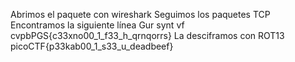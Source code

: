 Abrimos el paquete con wireshark
Seguimos los paquetes TCP
Encontramos la siguiente línea
	Gur synt vf cvpbPGS{c33xno00_1_f33_h_qrnqorrs}
La desciframos con ROT13
 picoCTF{p33kab00_1_s33_u_deadbeef}